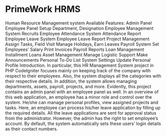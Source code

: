 # PrimeWork HRMS
Human Resource Management system
Available Features:
Admin Panel
Employee Panel
Setup Department, Designation
Employee Management System
Recruits
Employee Attendance System
Attendance Report
Employee Leave System
Employee Leave Report
Project Management
Assign Tasks, Field Visit
Manage Holidays, Earn Leaves
Payroll System
Set Employees’ Salary
Print Invoices
Payroll Reports
Loan Management
Installment Loans
Asset Management
Manage Logistic Support
Make Announcements
Personal To-Do List
System Settings
Update Personal Profile
Introduction.
In particular, this HR Management System project in PHP CodeIgniter focuses mainly on keeping track of the company with respect to their employees. Also, the system displays all the categories with their respective details. In addition, the system allows managing departments, assets, payroll, projects, and more. Evidently, this project contains an admin panel with an employee panel as well. In an overview of this web application, an employee has a minor role and control over the system. He/she can manage personal profiles, view assigned projects and tasks. Here, an employee can process his/her leave application by filling up the required details. All the leave applications are sent for approval status from the administrator. However, the admin has the right to set employee’s account. By default, the system automatically sets these users’ login details as their contact numbers.

